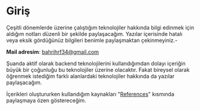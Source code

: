 # Giriş

Çeşitli dönemlerde üzerine çalıştığım teknolojiler hakkında bilgi edinmek için aldığım notları düzenli bir şekilde paylaşacağım. Yazılar içerisinde hatalı veya eksik gördüğünüz bilgileri benimle paylaşmaktan çekinmeyiniz.-

**Mail adresim**: bahrihrf34@gmail.com

Şuanda aktif olarak backend teknolojilerini kullandığımdan dolayı içeriğin büyük bir çoğunluğu bu teknolojiler üzerine olacaktır. Fakat bireysel olarak öğrenmek istediğim farklı alanlardaki teknolojiler hakkında da yazılar paylaşacağım.

İçerikleri oluştururken kullandığım kaynakları "[References](broken-reference)" kısmında paylaşmaya özen göstereceğim.&#x20;
